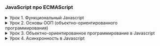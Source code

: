 ### JavaScript про ECMAScript

<details class="desc" data-number="1"><summary>Урок 1. Функциональный Javascript</summary>

- Лекция
    - Spread, rest operator
    - Чистые функции, иммутабельность
    - Замыкания, недостатки, лекцический контекст
    - Рекурсия
- [Семинар](lesson_1)

</details>
<details class="desc" data-number="2"><summary>Урок 2. Основы ООП (объектно-ориентированного программирования)</summary>

- Лекция
    - При написании алгоритмов очень удобно использовать объектный подход, когда для сущностей реального мира в языке программирования создаются их аналоги в виде объектов со свойствами и методами.
    - В этом уроке мы подробно рассмотрим как взаимодействовать с методами объектов.
- [Семинар](lesson_2)

</details>
<details class="desc" data-number="3"><summary>Урок 3. Объектно-ориентированное программирование в Javascript</summary>

- Лекция
    - Разберем подробнее тему объектно-ориентированного программирования.
    - Познакомиться с тем как работает наследование в JavaScript и что такое прототип объекта.
    - Прототип
    - Методы для установки прототипа
    - Конструктор объекта
    - new
    - Object.create
    - Создание объектов и наследование с использованием class и extends
- [Семинар](lesson_3)

</details>
<details class="desc" data-number="4"><summary>Урок 4. Асинхронность в Javascript</summary>

- Лекция
    - Асинхронность
    - Формат данных JSON
    - async/await
- [Семинар](lesson_4)

</details>